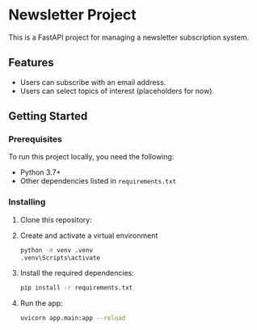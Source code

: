 # Newsletter Project

This is a FastAPI project for managing a newsletter subscription system.

## Features
- Users can subscribe with an email address.
- Users can select topics of interest (placeholders for now).

## Getting Started

### Prerequisites

To run this project locally, you need the following:

- Python 3.7+
- Other dependencies listed in `requirements.txt`

### Installing

1. Clone this repository:
2. Create and activate a virtual environment
    ```bash
    python -m venv .venv
    .venv\Scripts\activate
    ```
3. Install the required dependencies:

    ```bash
    pip install -r requirements.txt
    ```
4. Run the app:
   ```bash
   uvicorn app.main:app --reload
   ```

